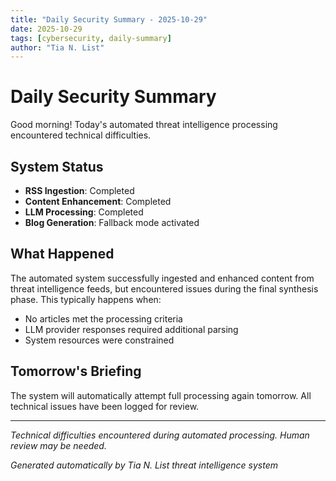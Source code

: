 ```yaml
---
title: "Daily Security Summary - 2025-10-29"
date: 2025-10-29
tags: [cybersecurity, daily-summary]
author: "Tia N. List"
---
```


# Daily Security Summary

Good morning! Today's automated threat intelligence processing encountered technical difficulties.

## System Status

- **RSS Ingestion**: Completed
- **Content Enhancement**: Completed
- **LLM Processing**: Completed
- **Blog Generation**: Fallback mode activated

## What Happened

The automated system successfully ingested and enhanced content from threat intelligence feeds, but encountered issues during the final synthesis phase. This typically happens when:

- No articles met the processing criteria
- LLM provider responses required additional parsing
- System resources were constrained

## Tomorrow's Briefing

The system will automatically attempt full processing again tomorrow. All technical issues have been logged for review.

---

*Technical difficulties encountered during automated processing. Human review may be needed.*

*Generated automatically by Tia N. List threat intelligence system*
